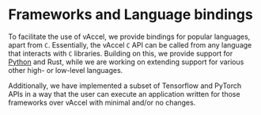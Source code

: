 # Frameworks and Language bindings

To facilitate the use of vAccel, we provide bindings for popular languages,
apart from `C`. Essentially, the vAccel `C` API can be called from any language
that interacts with `C` libraries. Building on this, we provide support for
[Python](python_bindings.md) and Rust, while we are working on extending support for various other
high- or low-level languages.

Additionally, we have implemented a subset of Tensorflow and PyTorch APIs in a
way that the user can execute an application written for those frameworks over
vAccel with minimal and/or no changes.
